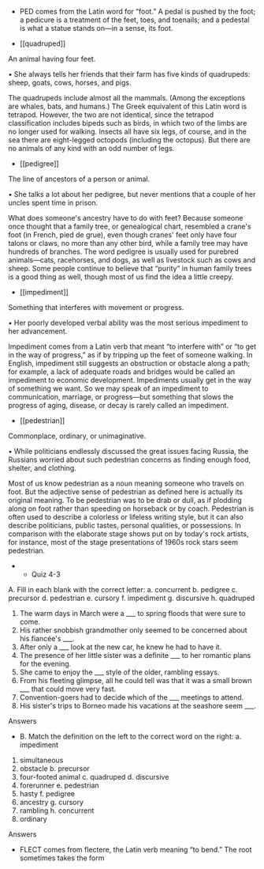 - PED comes from the Latin word for “foot.” A pedal is pushed by the foot; a pedicure is a treatment of
the feet, toes, and toenails; and a pedestal is what a statue stands on—in a sense, its foot.

- [[quadruped]] 

 An animal having four feet. 

• She always tells her friends that their farm has five kinds of quadrupeds: sheep, goats, cows, horses,
and pigs. 

The  quadrupeds  include  almost  all  the  mammals.  (Among  the  exceptions  are  whales,  bats,  and
humans.) The Greek equivalent of this Latin word is tetrapod. However, the two are not identical,
since  the  tetrapod  classification  includes  bipeds  such  as  birds,  in  which  two  of  the  limbs  are  no
longer  used  for  walking.  Insects  all  have  six  legs,  of  course,  and  in  the  sea  there  are  eight-legged
octopods (including the octopus). But there are no animals of any kind with an odd number of legs.

- [[pedigree]] 

 The line of ancestors of a person or animal. 

•  She  talks  a  lot  about  her  pedigree,  but  never  mentions  that  a  couple  of  her  uncles  spent  time  in
prison. 

What does someone's ancestry have to do with feet? Because someone once thought that a family tree,
or  genealogical  chart,  resembled  a  crane's  foot  (in  French,  pied de grue),  even  though  cranes'  feet
only have four talons or claws, no more than any other bird, while a family tree may have hundreds of
branches. The word pedigree  is  usually  used  for  purebred  animals—cats,  racehorses,  and  dogs,  as
well as livestock such as cows and sheep. Some people continue to believe that “purity” in human
family trees is a good thing as well, though most of us find the idea a little creepy.

- [[impediment]] 

 Something that interferes with movement or progress. 

• Her poorly developed verbal ability was the most serious impediment to her advancement. 

Impediment comes from a Latin verb that meant “to interfere with” or “to get in the way of progress,”
as if by tripping up the feet of someone walking. In English, impediment still suggests an obstruction
or  obstacle  along  a  path;  for  example,  a  lack  of  adequate  roads  and  bridges  would  be  called  an
impediment to economic development. Impediments usually get in the way of something we want. So
we may speak of an impediment to communication, marriage, or progress—but something that slows
the progress of aging, disease, or decay is rarely called an impediment.

- [[pedestrian]] 

 Commonplace, ordinary, or unimaginative. 

•  While  politicians  endlessly  discussed  the  great  issues  facing  Russia,  the  Russians  worried  about
such pedestrian concerns as finding enough food, shelter, and clothing. 

Most of us know pedestrian as a noun meaning someone who travels on foot. But the adjective sense
of pedestrian  as  defined  here  is  actually  its  original  meaning.  To  be  pedestrian  was  to  be  drab  or
dull, as if plodding along on foot rather than speeding on horseback or by coach. Pedestrian is often
used  to  describe  a  colorless  or  lifeless  writing  style,  but  it  can  also  describe  politicians,  public
tastes,  personal  qualities,  or  possessions.  In  comparison  with  the  elaborate  stage  shows  put  on  by
today's rock artists, for instance, most of the stage presentations of 1960s rock stars seem pedestrian.

- - Quiz 4-3

A. Fill in each blank with the correct letter:
a. concurrent
b. pedigree
c. precursor
d. pedestrian
e. cursory
f. impediment
g. discursive
h. quadruped
1. The warm days in March were a ___ to spring floods that were sure to come.
2. His rather snobbish grandmother only seemed to be concerned about his fiancée's ___.
3. After only a ___ look at the new car, he knew he had to have it.
4. The presence of her little sister was a definite ___ to her romantic plans for the evening.
5. She came to enjoy the ___ style of the older, rambling essays.
6. From his fleeting glimpse, all he could tell was that it was a small brown ___ that could move very
fast.
7. Convention-goers had to decide which of the ___ meetings to attend.
8. His sister's trips to Borneo made his vacations at the seashore seem ___.

Answers

- B. Match the definition on the left to the correct word on the right:
a. impediment
1. simultaneous
2. obstacle
b. precursor
3. four-footed animal c. quadruped
d. discursive
4. forerunner
e. pedestrian
5. hasty
f. pedigree
6. ancestry
g. cursory
7. rambling
h. concurrent
8. ordinary

Answers

- FLECT comes from flectere, the Latin verb meaning “to bend.” The root sometimes takes the form

